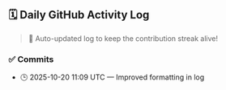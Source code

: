 ## 🗓️ Daily GitHub Activity Log

> 🤖 Auto-updated log to keep the contribution streak alive!

### ✅ Commits

- 🕒 2025-10-20 11:09 UTC — Improved formatting in log

